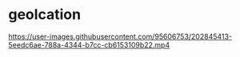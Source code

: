 # geolcation


https://user-images.githubusercontent.com/95606753/202845413-5eedc6ae-788a-4344-b7cc-cb6153109b22.mp4

